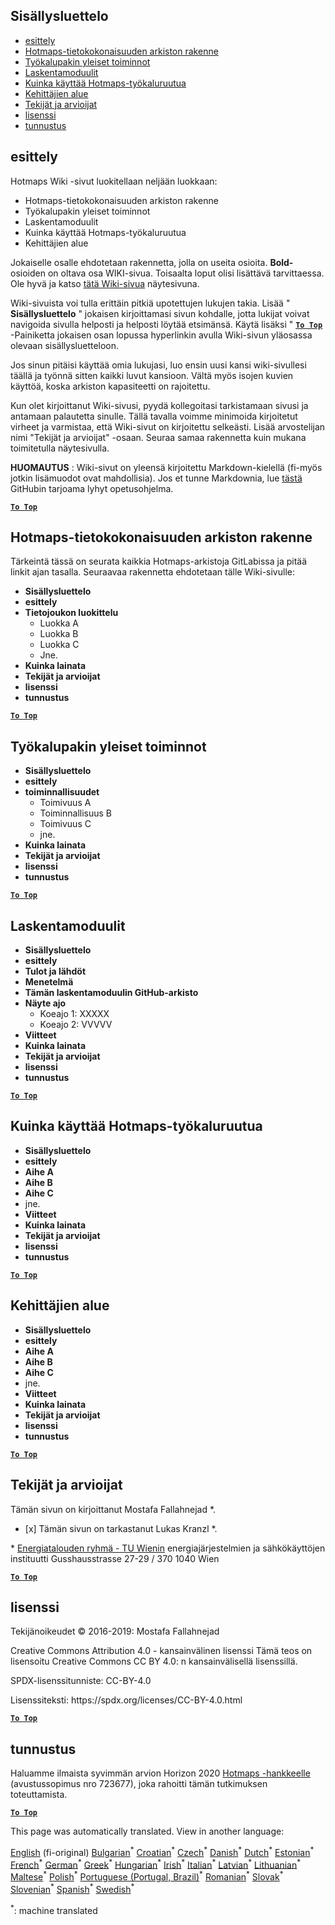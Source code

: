 <h2> Sisällysluettelo </h2><ul><li> <a href="#Introduction">esittely</a> </li><li> <a href="#Hotmaps-data-set-repository-structure">Hotmaps-tietokokonaisuuden arkiston rakenne</a> </li><li> <a href="#General-functionalities-of-the-toolbox">Työkalupakin yleiset toiminnot</a> </li><li> <a href="#Calculation-modules">Laskentamoduulit</a> </li><li> <a href="#How-to-apply-the-Hotmaps-toolbox">Kuinka käyttää Hotmaps-työkaluruutua</a> </li><li> <a href="#Developers-area">Kehittäjien alue</a> </li><li> <a href="#authors-and-reviewers">Tekijät ja arvioijat</a> </li><li> <a href="#license">lisenssi</a> </li><li> <a href="#acknowledgement">tunnustus</a> </li></ul><h2> esittely </h2><p> Hotmaps Wiki -sivut luokitellaan neljään luokkaan: </p><ul><li> Hotmaps-tietokokonaisuuden arkiston rakenne </li><li> Työkalupakin yleiset toiminnot </li><li> Laskentamoduulit </li><li> Kuinka käyttää Hotmaps-työkaluruutua </li><li> Kehittäjien alue </li></ul><p> Jokaiselle osalle ehdotetaan rakennetta, jolla on useita osioita. <strong>Bold-</strong> osioiden on oltava osa WIKI-sivua. Toisaalta loput olisi lisättävä tarvittaessa. Ole hyvä ja katso <a href="https://github.com/HotMaps/hotmaps_wiki/wiki/CM-District-heating-potential-user-defined-thresholds">tätä Wiki-sivua</a> näytesivuna. </p><p> Wiki-sivuista voi tulla erittäin pitkiä upotettujen lukujen takia. Lisää &quot; <strong>Sisällysluettelo</strong> &quot; jokaisen kirjoittamasi sivun kohdalle, jotta lukijat voivat navigoida sivulla helposti ja helposti löytää etsimänsä. Käytä lisäksi &quot; <ins> <code><strong><a href="#table-of-contents">To Top</a></strong></code> </ins> -Painiketta jokaisen osan lopussa hyperlinkin avulla Wiki-sivun yläosassa olevaan sisällysluetteloon. </p><p> Jos sinun pitäisi käyttää omia lukujasi, luo ensin uusi kansi wiki-sivullesi täällä ja työnnä sitten kaikki luvut kansioon. Vältä myös isojen kuvien käyttöä, koska arkiston kapasiteetti on rajoitettu. </p><p> Kun olet kirjoittanut Wiki-sivusi, pyydä kollegoitasi tarkistamaan sivusi ja antamaan palautetta sinulle. Tällä tavalla voimme minimoida kirjoitetut virheet ja varmistaa, että Wiki-sivut on kirjoitettu selkeästi. Lisää arvostelijan nimi &quot;Tekijät ja arvioijat&quot; -osaan. Seuraa samaa rakennetta kuin mukana toimitetulla näytesivulla. </p><p> <strong>HUOMAUTUS</strong> : Wiki-sivut on yleensä kirjoitettu Markdown-kielellä (fi-myös jotkin lisämuodot ovat mahdollisia). Jos et tunne Markdownia, lue <a href="https://guides.github.com/features/mastering-markdown/">tästä</a> GitHubin tarjoama lyhyt opetusohjelma. </p><p><ins> <code><strong><a href="#table-of-contents">To Top</a></strong></code> </ins> </p><h2> Hotmaps-tietokokonaisuuden arkiston rakenne </h2><p> Tärkeintä tässä on seurata kaikkia Hotmaps-arkistoja GitLabissa ja pitää linkit ajan tasalla. Seuraavaa rakennetta ehdotetaan tälle Wiki-sivulle: </p><ul><li> <strong>Sisällysluettelo</strong> </li><li> <strong>esittely</strong> </li><li> <strong>Tietojoukon luokittelu</strong> <ul><li> Luokka A </li><li> Luokka B </li><li> Luokka C </li><li> Jne. </li></ul></li><li> <strong>Kuinka lainata</strong> </li><li> <strong>Tekijät ja arvioijat</strong> </li><li> <strong>lisenssi</strong> </li><li> <strong>tunnustus</strong> </li></ul><p><ins> <code><strong><a href="#table-of-contents">To Top</a></strong></code> </ins> </p><h2> Työkalupakin yleiset toiminnot </h2><ul><li> <strong>Sisällysluettelo</strong> </li><li> <strong>esittely</strong> </li><li> <strong>toiminnallisuudet</strong> <ul><li> Toimivuus A </li><li> Toiminnallisuus B </li><li> Toimivuus C </li><li> jne. </li></ul></li><li> <strong>Kuinka lainata</strong> </li><li> <strong>Tekijät ja arvioijat</strong> </li><li> <strong>lisenssi</strong> </li><li> <strong>tunnustus</strong> </li></ul><p><ins> <code><strong><a href="#table-of-contents">To Top</a></strong></code> </ins> </p><h2> Laskentamoduulit </h2><ul><li> <strong>Sisällysluettelo</strong> </li><li> <strong>esittely</strong> </li><li> <strong>Tulot ja lähdöt</strong> </li><li> <strong>Menetelmä</strong> </li><li> <strong>Tämän laskentamoduulin GitHub-arkisto</strong> </li><li> <strong>Näyte ajo</strong> <ul><li> Koeajo 1: XXXXX </li><li> Koeajo 2: VVVVV </li></ul></li><li> <strong>Viitteet</strong> </li><li> <strong>Kuinka lainata</strong> </li><li> <strong>Tekijät ja arvioijat</strong> </li><li> <strong>lisenssi</strong> </li><li> <strong>tunnustus</strong> </li></ul><p><ins> <code><strong><a href="#table-of-contents">To Top</a></strong></code> </ins> </p><h2> Kuinka käyttää Hotmaps-työkaluruutua </h2><ul><li> <strong>Sisällysluettelo</strong> </li><li> <strong>esittely</strong> </li><li> <strong>Aihe A</strong> </li><li> <strong>Aihe B</strong> </li><li> <strong>Aihe C</strong> </li><li> jne. </li><li> <strong>Viitteet</strong> </li><li> <strong>Kuinka lainata</strong> </li><li> <strong>Tekijät ja arvioijat</strong> </li><li> <strong>lisenssi</strong> </li><li> <strong>tunnustus</strong> </li></ul><p><ins> <code><strong><a href="#table-of-contents">To Top</a></strong></code> </ins> </p><h2> Kehittäjien alue </h2><ul><li> <strong>Sisällysluettelo</strong> </li><li> <strong>esittely</strong> </li><li> <strong>Aihe A</strong> </li><li> <strong>Aihe B</strong> </li><li> <strong>Aihe C</strong> </li><li> jne. </li><li> <strong>Viitteet</strong> </li><li> <strong>Kuinka lainata</strong> </li><li> <strong>Tekijät ja arvioijat</strong> </li><li> <strong>lisenssi</strong> </li><li> <strong>tunnustus</strong> </li></ul><p><ins> <code><strong><a href="#table-of-contents">To Top</a></strong></code> </ins> </p><h2> Tekijät ja arvioijat </h2><p> Tämän sivun on kirjoittanut Mostafa Fallahnejad *. </p><ul><li> [x] Tämän sivun on tarkastanut Lukas Kranzl *. </li></ul><p> * <a href="https://eeg.tuwien.ac.at/">Energiatalouden ryhmä - TU Wienin</a> energiajärjestelmien ja sähkökäyttöjen instituutti Gusshausstrasse 27-29 / 370 1040 Wien </p><p><ins> <code><strong><a href="#table-of-contents">To Top</a></strong></code> </ins> </p><h2> lisenssi </h2><p> Tekijänoikeudet © 2016-2019: Mostafa Fallahnejad </p><p> Creative Commons Attribution 4.0 - kansainvälinen lisenssi Tämä teos on lisensoitu Creative Commons CC BY 4.0: n kansainvälisellä lisenssillä. </p><p> SPDX-lisenssitunniste: CC-BY-4.0 </p><p> Lisenssiteksti: https://spdx.org/licenses/CC-BY-4.0.html </p><p><ins> <code><strong><a href="#table-of-contents">To Top</a></strong></code> </ins> </p><h2> tunnustus </h2><p> Haluamme ilmaista syvimmän arvion Horizon 2020 <a href="https://www.hotmaps-project.eu">Hotmaps -hankkeelle</a> (avustussopimus nro 723677), joka rahoitti tämän tutkimuksen toteuttamista. </p><p><ins> <code><strong><a href="#table-of-contents">To Top</a></strong></code> </ins> </p>

This page was automatically translated. View in another language:

[English](../en/Guidelines-for-writing-a-Hotmaps-Wiki-page.md) (fi-original) [Bulgarian](../bg/Guidelines-for-writing-a-Hotmaps-Wiki-page.md)<sup>\*</sup> [Croatian](../hr/Guidelines-for-writing-a-Hotmaps-Wiki-page.md)<sup>\*</sup> [Czech](../cs/Guidelines-for-writing-a-Hotmaps-Wiki-page.md)<sup>\*</sup> [Danish](../da/Guidelines-for-writing-a-Hotmaps-Wiki-page.md)<sup>\*</sup> [Dutch](../nl/Guidelines-for-writing-a-Hotmaps-Wiki-page.md)<sup>\*</sup> [Estonian](../et/Guidelines-for-writing-a-Hotmaps-Wiki-page.md)<sup>\*</sup>  [French](../fr/Guidelines-for-writing-a-Hotmaps-Wiki-page.md)<sup>\*</sup> [German](../de/Guidelines-for-writing-a-Hotmaps-Wiki-page.md)<sup>\*</sup> [Greek](../el/Guidelines-for-writing-a-Hotmaps-Wiki-page.md)<sup>\*</sup> [Hungarian](../hu/Guidelines-for-writing-a-Hotmaps-Wiki-page.md)<sup>\*</sup> [Irish](../ga/Guidelines-for-writing-a-Hotmaps-Wiki-page.md)<sup>\*</sup> [Italian](../it/Guidelines-for-writing-a-Hotmaps-Wiki-page.md)<sup>\*</sup> [Latvian](../lv/Guidelines-for-writing-a-Hotmaps-Wiki-page.md)<sup>\*</sup> [Lithuanian](../lt/Guidelines-for-writing-a-Hotmaps-Wiki-page.md)<sup>\*</sup> [Maltese](../mt/Guidelines-for-writing-a-Hotmaps-Wiki-page.md)<sup>\*</sup> [Polish](../pl/Guidelines-for-writing-a-Hotmaps-Wiki-page.md)<sup>\*</sup> [Portuguese (Portugal, Brazil)](../pt/Guidelines-for-writing-a-Hotmaps-Wiki-page.md)<sup>\*</sup> [Romanian](../ro/Guidelines-for-writing-a-Hotmaps-Wiki-page.md)<sup>\*</sup> [Slovak](../sk/Guidelines-for-writing-a-Hotmaps-Wiki-page.md)<sup>\*</sup> [Slovenian](../sl/Guidelines-for-writing-a-Hotmaps-Wiki-page.md)<sup>\*</sup> [Spanish](../es/Guidelines-for-writing-a-Hotmaps-Wiki-page.md)<sup>\*</sup> [Swedish](../sv/Guidelines-for-writing-a-Hotmaps-Wiki-page.md)<sup>\*</sup> 

<sup>\*</sup>: machine translated
